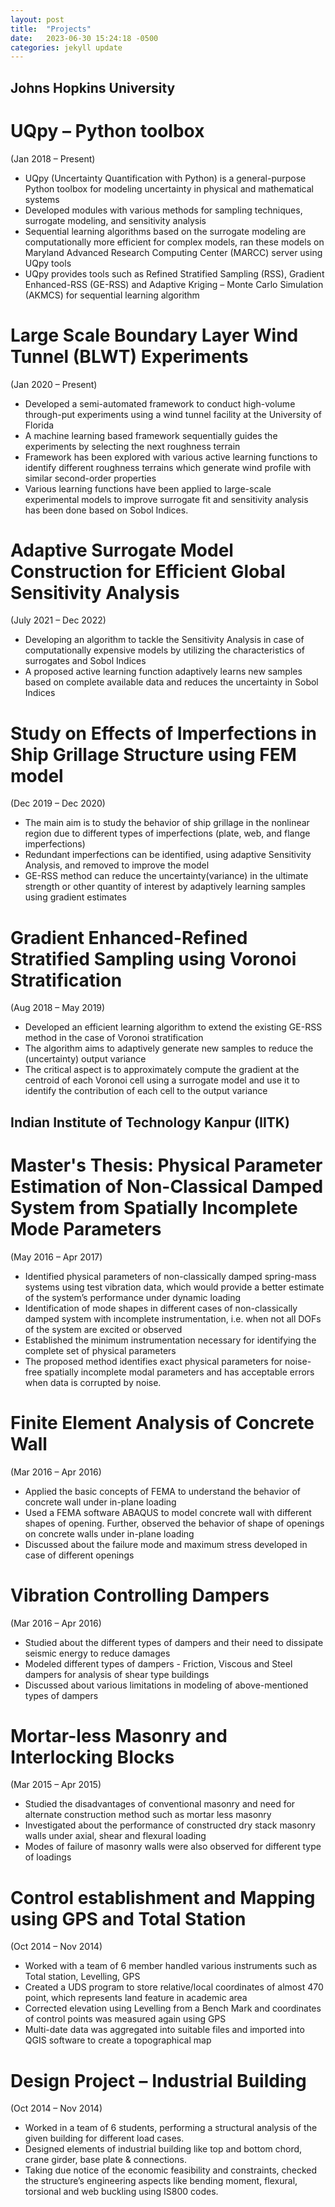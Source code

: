 ```yaml
---
layout: post
title:  "Projects"
date:   2023-06-30 15:24:18 -0500
categories: jekyll update
---
```

## Johns Hopkins University

# UQpy – Python toolbox
(Jan 2018 – Present)
- UQpy (Uncertainty Quantification with Python) is a general-purpose Python toolbox for modeling uncertainty in physical and mathematical systems
- Developed modules with various methods for sampling techniques, surrogate modeling, and sensitivity analysis
- Sequential learning algorithms based on the surrogate modeling are computationally more efficient for complex models, ran these models on Maryland Advanced Research Computing Center (MARCC) server using UQpy tools
- UQpy provides tools such as Refined Stratified Sampling (RSS), Gradient Enhanced-RSS (GE-RSS) and Adaptive Kriging – Monte Carlo Simulation (AKMCS) for sequential learning algorithm

# Large Scale Boundary Layer Wind Tunnel (BLWT) Experiments
(Jan 2020 – Present)
- Developed a semi-automated framework to conduct high-volume through-put experiments using a wind tunnel facility at the University of Florida
- A machine learning based framework sequentially guides the experiments by selecting the next roughness terrain
- Framework has been explored with various active learning functions to identify different roughness terrains which generate wind profile with similar second-order properties
- Various learning functions have been applied to large-scale experimental models to improve surrogate fit and sensitivity analysis has been done based on Sobol Indices.

# Adaptive Surrogate Model Construction for Efficient Global Sensitivity Analysis
(July 2021 – Dec 2022)
- Developing an algorithm to tackle the Sensitivity Analysis in case of computationally expensive models by utilizing the characteristics of surrogates and Sobol Indices
- A proposed active learning function adaptively learns new samples based on complete available data and reduces the uncertainty in Sobol Indices

# Study on Effects of Imperfections in Ship Grillage Structure using FEM model
(Dec 2019 – Dec 2020)
- The main aim is to study the behavior of ship grillage in the nonlinear region due to different types of imperfections (plate, web, and flange imperfections)
- Redundant imperfections can be identified, using adaptive Sensitivity Analysis, and removed to improve the model
- GE-RSS method can reduce the uncertainty(variance) in the ultimate strength or other quantity of interest by adaptively learning samples using gradient estimates

# Gradient Enhanced-Refined Stratified Sampling using Voronoi Stratification
(Aug 2018 – May 2019)
- Developed an efficient learning algorithm to extend the existing GE-RSS method in the case of Voronoi stratification
- The algorithm aims to adaptively generate new samples to reduce the (uncertainty) output variance
- The critical aspect is to approximately compute the gradient at the centroid of each Voronoi cell using a surrogate model and use it to identify the contribution of each cell to the output variance

## Indian Institute of Technology Kanpur (IITK)

# Master's Thesis: Physical Parameter Estimation of Non-Classical Damped System from Spatially Incomplete Mode Parameters 	
(May 2016 – Apr 2017)
- Identified physical parameters of non-classically damped spring-mass systems using test vibration data, which would provide a better estimate of the system’s performance under dynamic loading 
- Identification of mode shapes in different cases of non-classically damped system with incomplete instrumentation, i.e. when not all DOFs of the system are excited or observed
- Established the minimum instrumentation necessary for identifying the complete set of physical parameters
- The proposed method identifies exact physical parameters for noise-free spatially incomplete modal parameters and has acceptable errors when data is corrupted by noise.

# Finite Element Analysis of Concrete Wall 
(Mar 2016 – Apr 2016)
- Applied the basic concepts of FEMA to understand the behavior of concrete wall under in-plane loading
- Used a FEMA software ABAQUS to model concrete wall with different shapes of opening. Further, observed the behavior of shape of openings on concrete walls under in-plane loading
- Discussed about the failure mode and maximum stress developed in case of different openings

# Vibration Controlling Dampers 
(Mar 2016 – Apr 2016)
- Studied about the different types of dampers and their need to dissipate seismic energy to reduce damages
- Modeled different types of dampers - Friction, Viscous and Steel dampers for analysis of shear type buildings
- Discussed about various limitations in modeling of above-mentioned types of dampers

# Mortar-less Masonry and Interlocking Blocks 
(Mar 2015 – Apr 2015)
- Studied the disadvantages of conventional masonry and need for alternate construction method such as mortar less masonry
- Investigated about the performance of constructed dry stack masonry walls under axial, shear and flexural loading
- Modes of failure of masonry walls were also observed for different type of loadings

# Control establishment and Mapping using GPS and Total Station 
(Oct 2014 – Nov 2014)
- Worked with a team of 6 member handled various instruments such as Total station, Levelling, GPS
- Created a UDS program to store relative/local coordinates of almost 470 point, which represents land feature in academic area
- Corrected elevation using Levelling from a Bench Mark and coordinates of control points was measured again using GPS
- Multi-date data was aggregated into suitable files and imported into QGIS software to create a topographical map

# Design Project – Industrial Building	
(Oct 2014 – Nov 2014)
- Worked in a team of 6 students, performing a structural analysis of the given building for different load cases.
- Designed elements of industrial building like top and bottom chord, crane girder, base plate & connections.
- Taking due notice of the economic feasibility and constraints, checked the structure’s engineering aspects like bending moment, flexural, torsional and web buckling using IS800 codes.


[jekyll-docs]: https://jekyllrb.com/docs/home
[jekyll-gh]:   https://github.com/jekyll/jekyll
[jekyll-talk]: https://talk.jekyllrb.com/
